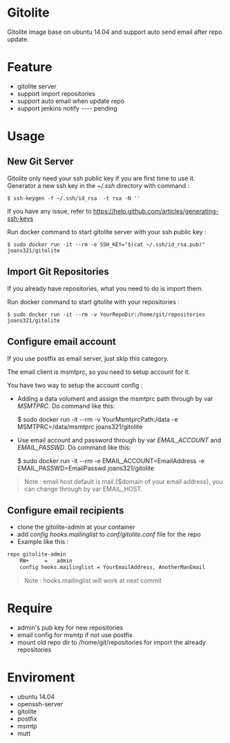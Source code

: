 # Gitolite

Gitolite image base on ubuntu 14.04 and support auto send email after repo update.

# Feature

* gitolite server
* support import repositories
* support auto email when update repo
* support jenkins notify ---- pending

# Usage

## New Git Server

Gitolite only need your ssh public key if you are first time to use it.
Generator a new ssh key in the *~/.ssh* directory with command :

    $ ssh-keygen -f ~/.ssh/id_rsa  -t rsa -N ''

If you have any issue, refer to https://help.github.com/articles/generating-ssh-keys

Run docker command to start gitolite server with your ssh public key :

    $ sudo docker run -it --rm -e SSH_KEY="$(cat ~/.ssh/id_rsa.pub)" joans321/gitolite

## Import Git Repositories

If you already have repositories, what you need to do is import them.

Run docker command to start gitolite with your repositories :

	$ sudo docker run -it --rm -v YourRepoDir:/home/git/repositories joans321/gitolite

## Configure email account

If you use postfix as email server, just skip this category.

The email client is msmtprc, so you need to setup account for it.

You have two way to setup the account config :

* Adding a data volument and assign the msmtprc path through by var *MSMTPRC*. Do command like this:

	$ sudo docker run -it --rm -v YourMsmtprcPath:/data -e MSMTPRC=/data/msmtprc joans321/gitolite

* Use email account and password through by var *EMAIL_ACCOUNT* and *EMAIL_PASSWD*. Do command like this:

	$ sudo docker run -it --rm -e EMAIL_ACCOUNT=EmailAddress -e EMAIL_PASSWD=EmailPasswd joans321/gitolite

> Note : email host default is mail.{$domain of your email address}, you can change through by var EMAIL_HOST.


## Configure email recipients

* clone the gitolite-admin at your container
* add *config hooks.mailinglist* to *conf/gitolite.conf* file for the repo
* Example like this :

```sh
repo gitolite-admin
    RW+     =   admin
    config hooks.mailinglist = YourEmailAddress, AnotherManEmail
```

> Note : hooks.mailinglist will work at next commit

# Require
* admin's pub key for new repositories
* email config for msmtp if not use postfix
* mount old repo dir to /home/git/repositories for import the already repositories

# Enviroment

* ubuntu 14.04
* openssh-server
* gitolite
* postfix
* msmtp
* mutt

